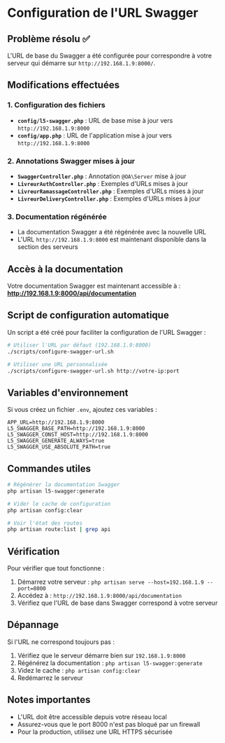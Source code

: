 # Configuration de l'URL Swagger

## Problème résolu ✅

L'URL de base du Swagger a été configurée pour correspondre à votre serveur qui démarre sur `http://192.168.1.9:8000/`.

## Modifications effectuées

### 1. Configuration des fichiers
- **`config/l5-swagger.php`** : URL de base mise à jour vers `http://192.168.1.9:8000`
- **`config/app.php`** : URL de l'application mise à jour vers `http://192.168.1.9:8000`

### 2. Annotations Swagger mises à jour
- **`SwaggerController.php`** : Annotation `@OA\Server` mise à jour
- **`LivreurAuthController.php`** : Exemples d'URLs mises à jour
- **`LivreurRamassageController.php`** : Exemples d'URLs mises à jour
- **`LivreurDeliveryController.php`** : Exemples d'URLs mises à jour

### 3. Documentation régénérée
- La documentation Swagger a été régénérée avec la nouvelle URL
- L'URL `http://192.168.1.9:8000` est maintenant disponible dans la section des serveurs

## Accès à la documentation

Votre documentation Swagger est maintenant accessible à :
**http://192.168.1.9:8000/api/documentation**

## Script de configuration automatique

Un script a été créé pour faciliter la configuration de l'URL Swagger :

```bash
# Utiliser l'URL par défaut (192.168.1.9:8000)
./scripts/configure-swagger-url.sh

# Utiliser une URL personnalisée
./scripts/configure-swagger-url.sh http://votre-ip:port
```

## Variables d'environnement

Si vous créez un fichier `.env`, ajoutez ces variables :

```env
APP_URL=http://192.168.1.9:8000
L5_SWAGGER_BASE_PATH=http://192.168.1.9:8000
L5_SWAGGER_CONST_HOST=http://192.168.1.9:8000
L5_SWAGGER_GENERATE_ALWAYS=true
L5_SWAGGER_USE_ABSOLUTE_PATH=true
```

## Commandes utiles

```bash
# Régénérer la documentation Swagger
php artisan l5-swagger:generate

# Vider le cache de configuration
php artisan config:clear

# Voir l'état des routes
php artisan route:list | grep api
```

## Vérification

Pour vérifier que tout fonctionne :

1. Démarrez votre serveur : `php artisan serve --host=192.168.1.9 --port=8000`
2. Accédez à : `http://192.168.1.9:8000/api/documentation`
3. Vérifiez que l'URL de base dans Swagger correspond à votre serveur

## Dépannage

Si l'URL ne correspond toujours pas :

1. Vérifiez que le serveur démarre bien sur `192.168.1.9:8000`
2. Régénérez la documentation : `php artisan l5-swagger:generate`
3. Videz le cache : `php artisan config:clear`
4. Redémarrez le serveur

## Notes importantes

- L'URL doit être accessible depuis votre réseau local
- Assurez-vous que le port 8000 n'est pas bloqué par un firewall
- Pour la production, utilisez une URL HTTPS sécurisée
